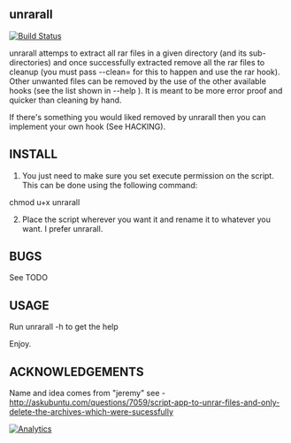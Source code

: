## unrarall

[![Build Status](https://travis-ci.org/arfoll/unrarall.svg?branch=master)](https://travis-ci.org/arfoll/unrarall)

unrarall attemps to extract all rar files in a given directory (and its sub-directories) and once successfully extracted remove all the rar files to cleanup (you must pass --clean= for this to happen and use the rar hook). Other unwanted files can be removed by the use of the other available hooks (see the list shown in --help ). It is meant to be more error proof and quicker than cleaning by hand.

If there's something you would liked removed by unrarall then you can implement your own hook (See HACKING).

## INSTALL
1. You just need to make sure you set execute permission on the script. This can be done using the following command:

chmod u+x unrarall

2. Place the script wherever you want it and rename it to whatever you want. I prefer unrarall.

## BUGS

See TODO

## USAGE

Run unrarall -h to get the help

Enjoy.

## ACKNOWLEDGEMENTS

Name and idea comes from "jeremy" see - http://askubuntu.com/questions/7059/script-app-to-unrar-files-and-only-delete-the-archives-which-were-sucessfully

[![Analytics](https://ga-beacon.appspot.com/UA-11959363-2/arfoll/unrarall)](https://github.com/igrigorik/ga-beacon)

